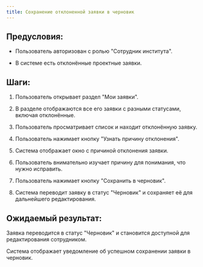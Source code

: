 ```yaml
---
title: Сохранение отклоненной заявки в черновик
---
```


## Предусловия:

-  Пользователь авторизован с ролью "Сотрудник института".

-  В системе есть отклонённые проектные заявки.

## Шаги:

1. Пользователь открывает раздел "Мои заявки".

2. В разделе отображаются все его заявки с разными статусами, включая отклонённые.

3. Пользователь просматривает список и находит отклонённую заявку.

4. Пользователь нажимает кнопку "Узнать причину отклонения".

5. Система отображает окно с причиной отклонения заявки.

6. Пользователь внимательно изучает причину для понимания, что нужно исправить.

7. Пользователь нажимает кнопку  "Сохранить в черновик".

8. Система переводит заявку в статус "Черновик" и сохраняет её для дальнейшего редактирования.

## Ожидаемый результат:

Заявка переводится в статус "Черновик" и становится доступной для редактирования сотрудником.

Система отображает уведомление об успешном сохранении заявки в черновик.
